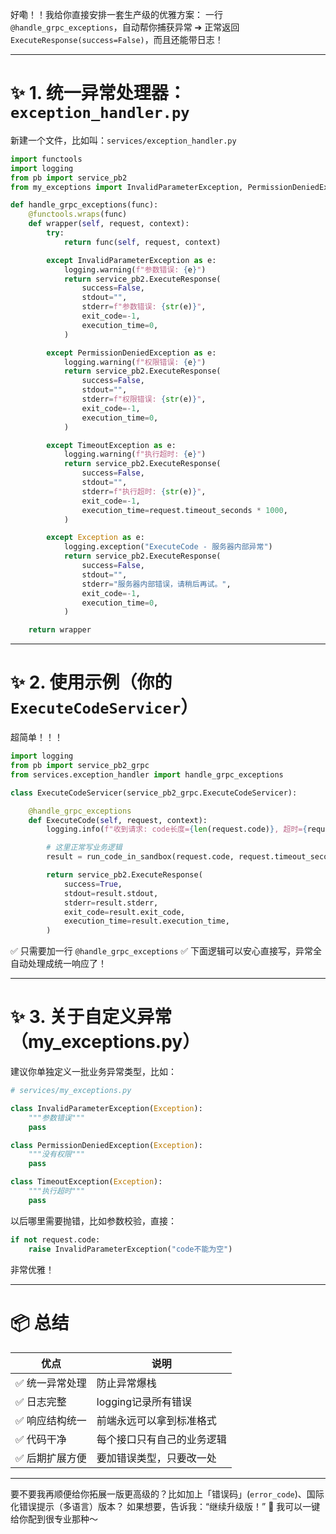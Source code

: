 好嘞！！我给你直接安排一套生产级的优雅方案：
 一行 `@handle_grpc_exceptions`，自动帮你捕获异常 ➔ 正常返回 `ExecuteResponse(success=False)`，而且还能带日志！

------

# ✨ 1. 统一异常处理器：`exception_handler.py`

新建一个文件，比如叫：`services/exception_handler.py`

```python
import functools
import logging
from pb import service_pb2
from my_exceptions import InvalidParameterException, PermissionDeniedException, TimeoutException

def handle_grpc_exceptions(func):
    @functools.wraps(func)
    def wrapper(self, request, context):
        try:
            return func(self, request, context)

        except InvalidParameterException as e:
            logging.warning(f"参数错误: {e}")
            return service_pb2.ExecuteResponse(
                success=False,
                stdout="",
                stderr=f"参数错误: {str(e)}",
                exit_code=-1,
                execution_time=0,
            )

        except PermissionDeniedException as e:
            logging.warning(f"权限错误: {e}")
            return service_pb2.ExecuteResponse(
                success=False,
                stdout="",
                stderr=f"权限错误: {str(e)}",
                exit_code=-1,
                execution_time=0,
            )

        except TimeoutException as e:
            logging.warning(f"执行超时: {e}")
            return service_pb2.ExecuteResponse(
                success=False,
                stdout="",
                stderr=f"执行超时: {str(e)}",
                exit_code=-1,
                execution_time=request.timeout_seconds * 1000,
            )

        except Exception as e:
            logging.exception("ExecuteCode - 服务器内部异常")
            return service_pb2.ExecuteResponse(
                success=False,
                stdout="",
                stderr="服务器内部错误，请稍后再试。",
                exit_code=-1,
                execution_time=0,
            )

    return wrapper
```

------

# ✨ 2. 使用示例（你的 `ExecuteCodeServicer`）

超简单！！！

```python
import logging
from pb import service_pb2_grpc
from services.exception_handler import handle_grpc_exceptions

class ExecuteCodeServicer(service_pb2_grpc.ExecuteCodeServicer):

    @handle_grpc_exceptions
    def ExecuteCode(self, request, context):
        logging.info(f"收到请求: code长度={len(request.code)}, 超时={request.timeout_seconds}s")

        # 这里正常写业务逻辑
        result = run_code_in_sandbox(request.code, request.timeout_seconds)

        return service_pb2.ExecuteResponse(
            success=True,
            stdout=result.stdout,
            stderr=result.stderr,
            exit_code=result.exit_code,
            execution_time=result.execution_time,
        )
```

✅ 只需要加一行 `@handle_grpc_exceptions`
 ✅ 下面逻辑可以安心直接写，异常全自动处理成统一响应了！

------

# ✨ 3. 关于自定义异常（my_exceptions.py）

建议你单独定义一批业务异常类型，比如：

```python
# services/my_exceptions.py

class InvalidParameterException(Exception):
    """参数错误"""
    pass

class PermissionDeniedException(Exception):
    """没有权限"""
    pass

class TimeoutException(Exception):
    """执行超时"""
    pass
```

以后哪里需要抛错，比如参数校验，直接：

```python
if not request.code:
    raise InvalidParameterException("code不能为空")
```

非常优雅！

------

# 📦 总结

| 优点           | 说明                       |
| -------------- | -------------------------- |
| ✅ 统一异常处理 | 防止异常爆栈               |
| ✅ 日志完整     | logging记录所有错误        |
| ✅ 响应结构统一 | 前端永远可以拿到标准格式   |
| ✅ 代码干净     | 每个接口只有自己的业务逻辑 |
| ✅ 后期扩展方便 | 要加错误类型，只要改一处   |

------

要不要我再顺便给你拓展一版更高级的？比如加上「错误码」(`error_code`)、国际化错误提示（多语言）版本？
 如果想要，告诉我：“继续升级版！” 🚀
 我可以一键给你配到很专业那种～